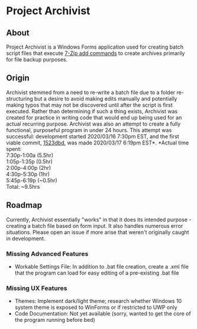 # Project Archivist

## About

Project Archivist is a Windows Forms application used for creating batch script files that execute [7-Zip add commands](https://sevenzip.osdn.jp/chm/cmdline/commands/add.htm) to create archives primarily for file backup purposes.

## Origin

Archivist stemmed from a need to re-write a batch file due to a folder re-structuring but a desire to avoid making edits manually and potentially making typos that may not be discovered until after the script is first executed. Rather than determining if such a thing exists, Archivist was created for practice in writing code that would end up being used for an actual recurring purpose. Archivist was also an attempt to create a fully functional, purposeful program in under 24 hours. This attempt was successful: development started 2020/03/16 7:30pm EST, and the first viable commit, [1523dbd](../../commit/1523dbdedc91d1c9fe10347486e9b8f4f57d22a4), was made 2020/03/17 6:19pm EST*. 
\*Actual time spent:  
7:30p-1:00a (5.5hr)  
1:05p-1:35p (0.5hr)  
2:00p-4:00p (2hr)  
4:30p-5:30p (1hr)  
5:45p-6:19p (~0.5hr)  
Total: ~9.5hrs  

## Roadmap

Currently, Archivist essentially "works" in that it does its intended purpose - creating a batch file based on form input. It also handles numerous error situations. Please open an issue if more arise that weren't originally caught in development.

### Missing Advanced Features
- Workable Settings File: In addition to .bat file creation, create a .xml file that the program can load for easy editing of a pre-existing .bat file

### Missing UX Features
- Themes: Implement dark/light theme; research whether Windows 10 system theme is exposed to WinForms or if restricted to UWP only
- Code Documentation: Not yet available (sorry, wanted to get the core of the program running before bed)
